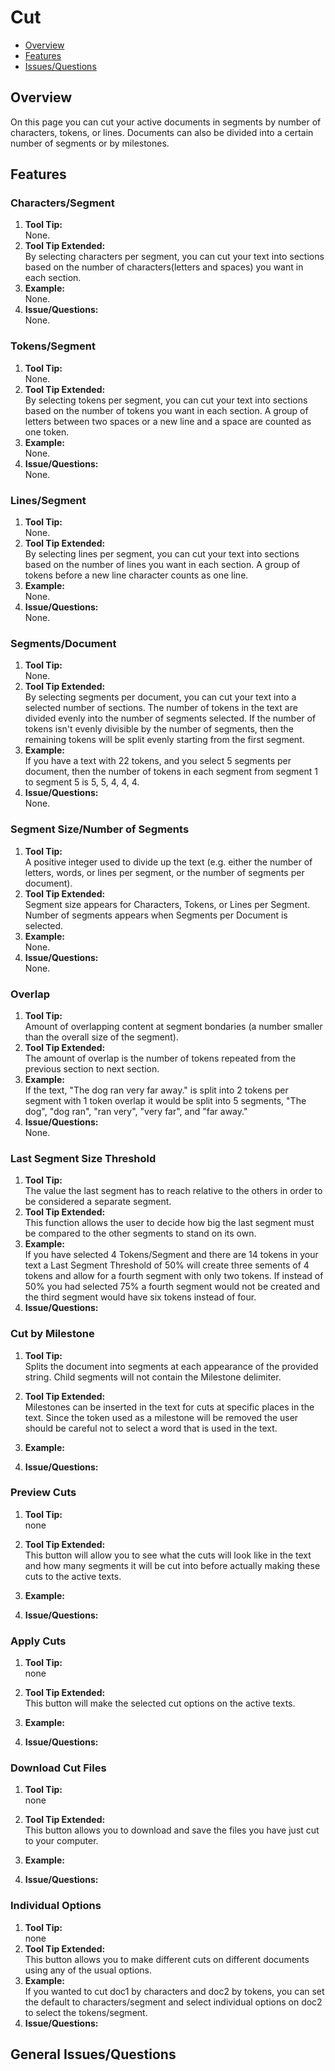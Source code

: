 # Cut

* [Overview](#overview)
* [Features](#features)
* [Issues/Questions](#issues)

## <a name='overview'></a> Overview
On this page you can cut your active documents in segments by number of characters, tokens, or lines. Documents can also be divided into a certain number of segments or by milestones.


## <a name='features'></a> Features

### Characters/Segment
1. __Tool Tip:__  
   None.
2. __Tool Tip Extended:__  
   By selecting characters per segment, you can cut your text into sections based on the number of characters(letters and spaces) you want in each section. 
3. __Example:__  
   None.   
4. __Issue/Questions:__  
   None.

### Tokens/Segment
1. __Tool Tip:__  
   None.
2. __Tool Tip Extended:__  
   By selecting tokens per segment, you can cut your text into sections based on the number of tokens you want in each section. A group of letters between two spaces or a new line and a space are counted as one token. 
3. __Example:__  
   None.
4. __Issue/Questions:__  
   None.

### Lines/Segment
1. __Tool Tip:__  
   None.
2. __Tool Tip Extended:__  
   By selecting lines per segment, you can cut your text into sections based on the number of lines you want in each section. A group of tokens before a new line character counts as one line.
3. __Example:__  
   None.
4. __Issue/Questions:__  
   None.

### Segments/Document
1. __Tool Tip:__  
   None.
2. __Tool Tip Extended:__  
   By selecting segments per document, you can cut your text into a selected number of sections. The number of tokens in the text are divided evenly into the number of segments selected. If the number of tokens isn't evenly divisible by the number of segments, then the remaining tokens will be split evenly starting from the first segment.
3. __Example:__  
   If you have a text with 22 tokens, and you select 5 segments per document, then the number of tokens in each segment from segment 1 to segment 5 is 5, 5, 4, 4, 4.
4. __Issue/Questions:__  
   None.

### Segment Size/Number of Segments
1. __Tool Tip:__  
    A positive integer used to divide up the text (e.g. either the number of letters, words, or lines per segment, or the number of segments per document).
2. __Tool Tip Extended:__  
   Segment size appears for Characters, Tokens, or Lines per Segment. Number of segments appears when Segments per Document is selected.
3. __Example:__  
   None.
4. __Issue/Questions:__  
   None.

### Overlap
1. __Tool Tip:__  
   Amount of overlapping content at segment bondaries (a number smaller than the overall size of the segment).
2. __Tool Tip Extended:__  
   The amount of overlap is the number of tokens repeated from the previous section to next section.
3. __Example:__  
   If the text, "The dog ran very far away." is split into 2 tokens per segment with 1 token overlap it would be split into 5 segments, "The dog", "dog ran", "ran very", "very far", and "far away."
4. __Issue/Questions:__  
   None.

### Last Segment Size Threshold
1. __Tool Tip:__  
   The value the last segment has to reach relative to the others in order to be considered a separate segment.
2. __Tool Tip Extended:__  
   This function allows the user to decide how big the last segment must be compared to the other segments to stand on its own.
3. __Example:__  
   If you have selected 4 Tokens/Segment and there are 14 tokens in your text a Last Segment Threshold of 50% will create three sements of 4 tokens and allow for a fourth segment with only two tokens. If instead of 50% you had selected 75% a fourth segment would not be created and the third segment would have six tokens instead of four.
4. __Issue/Questions:__  
   

### Cut by Milestone
1. __Tool Tip:__  
   Splits the document into segments at each appearance of the provided string. Child segments will not contain the Milestone delimiter.
2. __Tool Tip Extended:__  
   Milestones can be inserted in the text for cuts at specific places in the text. Since the token used as a milestone will be removed the user should be careful not to select a word that is used in the text.
3. __Example:__  
   
4. __Issue/Questions:__  

### Preview Cuts
1. __Tool Tip:__  
   none
2. __Tool Tip Extended:__  
   This button will allow you to see what the cuts will look like in the text and how many segments it will be cut into before actually making these cuts to the active texts.
3. __Example:__  
   
4. __Issue/Questions:__  
   
### Apply Cuts
1. __Tool Tip:__  
   none
2. __Tool Tip Extended:__  
   This button will make the selected cut options on the active texts.
3. __Example:__  
   
4. __Issue/Questions:__  
   
### Download Cut Files
1. __Tool Tip:__  
   none
2. __Tool Tip Extended:__  
   This button allows you to download and save the files you have just cut to your computer.
3. __Example:__  
   
4. __Issue/Questions:__  
   
### Individual Options
1. __Tool Tip:__  
   none
2. __Tool Tip Extended:__  
   This button allows you to make different cuts on different documents using any of the usual options.
3. __Example:__  
   If you wanted to cut doc1 by characters and doc2 by tokens, you can set the default to characters/segment and select individual options on doc2 to select the tokens/segment.
4. __Issue/Questions:__  
   
## <a name='issues'></a> General Issues/Questions

